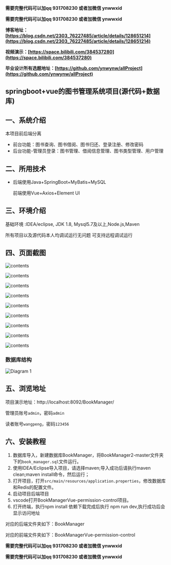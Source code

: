 **需要完整代码可以加qq  931708230 或者加微信  ynwwxid**

**需要完整代码可以加qq  931708230 或者加微信  ynwwxid**

**博客地址：[https://blog.csdn.net/2303_76227485/article/details/128651214](https://blog.csdn.net/2303_76227485/article/details/128651214)**

**视频演示：[https://space.bilibili.com/384537280](https://space.bilibili.com/384537280)**

**毕业设计所有选题地址：[https://github.com/ynwynw/allProject](https://github.com/ynwynw/allProject)**

## springboot+vue的图书管理系统项目(源代码+数据库)

## 一、系统介绍

本项目前后端分离

- 前台功能：图书查询、图书借阅、图书归还、登录注册、修改密码
- 后台功能-管理员登录：图书管理、借阅信息管理、图书类型管理、用户管理

## 二、所用技术

- 后端使用Java+SpringBoot+MyBatis+MySQL

  前端使用Vue+Axios+Element UI


## 三、环境介绍

基础环境 :IDEA/eclipse, JDK 1.8, Mysql5.7及以上,Node.js,Maven

所有项目以及源代码本人均调试运行无问题 可支持远程调试运行

## 四、页面截图

![contents](./picture/picture1.png)

![contents](./picture/picture2.png)

![contents](./picture/picture3.png)

![contents](./picture/picture4.png)

![contents](./picture/picture5.png)

![contents](./picture/picture6.png)

![contents](./picture/picture7.png)

![contents](./picture/picture8.png)

![contents](./picture/picture9.png)

### 数据库结构

![Diagram 1](./picture/picture10.jpg)

## 五、浏览地址

项目演示地址：http://localhost:8092/BookManager/

管理员账号`admin`，密码`admin`

读者账号`wangpeng`，密码`123456`

## 六、安装教程

1. 数据库导入，新建数据库BookManager，将BookManager2-master文件夹下的`book_manager.sql`文件运行。
2. 使用IDEA/Eclipse导入项目，请选择maven;导入成功后请执行maven clean;maven install命令，然后运行；
3. 打开项目，打开`src/main/resources/application.properties`，修改数据库和Redis的配置文件。
4. 启动项目后端项目 
5. vscode打开BookManagerVue-permission-control项目。
6. 打开终端，执行npm install 依赖下载完成后执行 npm run dev,执行成功后会显示访问地址

对应的后端文件夹如下：BookManager

对应的前端文件夹如下：BookManagerVue-permission-control
	
**需要完整代码可以加qq  931708230 或者加微信 ynwwxid**

**需要完整代码可以加qq  931708230 或者加微信  ynwwxid**
